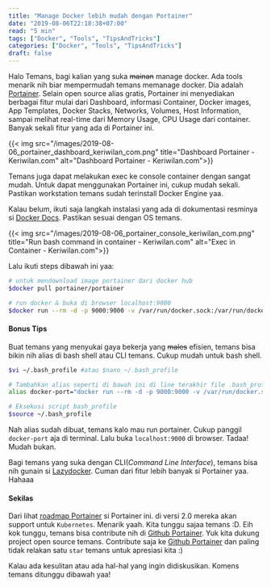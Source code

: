 ```yaml
---
title: "Manage Docker lebih mudah dengan Portainer"
date: "2019-08-06T22:18:38+07:00"
read: "5 min"
tags: ["Docker", "Tools", "TipsAndTricks"]
categories: ["Docker", "Tools", "TipsAndTricks"]
draft: false
---
```


Halo Temans, bagi kalian yang suka ~~mainan~~ manage docker. Ada tools menarik nih biar mempermudah temans memanage docker. Dia adalah [Portainer](https://portainer.io). Selain open source alias gratis, Portainer ini menyediakan berbagai fitur mulai dari Dashboard, informasi Container, Docker images, App Templates, Docker Stacks, Networks, Volumes, Host Information, sampai melihat real-time dari Memory Usage, CPU Usage dari container. Banyak sekali fitur yang ada di Portainer ini. 

{{< img src="/images/2019-08-06_portainer_dashboard_keriwilan_com.png" title="Dashboard Portainer - Keriwilan.com" alt="Dashboard Portainer - Keriwilan.com">}}

Temans juga dapat melakukan exec ke console container dengan sangat mudah. Untuk dapat menggunakan Portainer ini, cukup mudah sekali. Pastikan workstation temans sudah terinstall Docker Engine yaa. 

Kalau belum, ikuti saja langkah instalasi yang ada di dokumentasi resminya si [Docker Docs](https://docs.docker.com/v17.12/cs-engine/1.13/). Pastikan sesuai dengan OS temans. 

{{< img src="/images/2019-08-06_portainer_console_keriwilan_com.png" title="Run bash command in container - Keriwilan.com" alt="Exec in Container - Keriwilan.com">}}

Lalu ikuti steps dibawah ini yaa:

```bash
# untuk mendownload image portainer dari docker hub
$docker pull portainer/portainer 

# run docker & buka di browser localhost:9000
$docker run --rm -d -p 9000:9000 -v /var/run/docker.sock:/var/run/docker.sock -v portainer_data:/data portainer/portainer $
```


#### Bonus Tips
Buat temans yang menyukai gaya bekerja yang ~~males~~ efisien, temans bisa bikin nih alias di bash shell atau CLI temans. Cukup mudah untuk bash shell. 

```bash
$vi ~/.bash_profile #atau $nano ~/.bash_profile

# Tambahkan alias seperti di bawah ini di line terakhir file .bash_profile dan simpan
alias docker-port="docker run --rm -d -p 9000:9000 -v /var/run/docker.sock:/var/run/docker.sock -v portainer_data:/data portainer/portainer"

# Eksekusi script bash_profile
$source ~/.bash_profile
```

Nah alias sudah dibuat, temans kalo mau run portainer. Cukup panggil `docker-port` aja di terminal. Lalu buka `localhost:9000` di browser. Tadaa! Mudah bukan.

Bagi temans yang suka dengan CLI(*Command Line Interface*), temans bisa nih gunain si [Lazydocker](https://github.com/jesseduffield/lazydocker). Cuman dari fitur lebih banyak si Portainer yaa. Hahaaa

#### Sekilas
Dari lihat [roadmap Portainer](https://github.com/portainer/portainer/projects/2) si Portainer ini. di versi 2.0 mereka akan support untuk `Kubernetes`. Menarik yaah. Kita tunggu sajaa temans :D. Eih kok tunggu, temans bisa contribute nih di [Github Portainer](portainer.io). Yuk kita dukung project open source temans. Contribute saja ke [Github Portainer](portainer.io) dan paling tidak relakan satu `star` temans untuk apresiasi kita :)

Kalau ada kesulitan atau ada hal-hal yang ingin didiskusikan. Komens temans ditunggu dibawah yaa! 